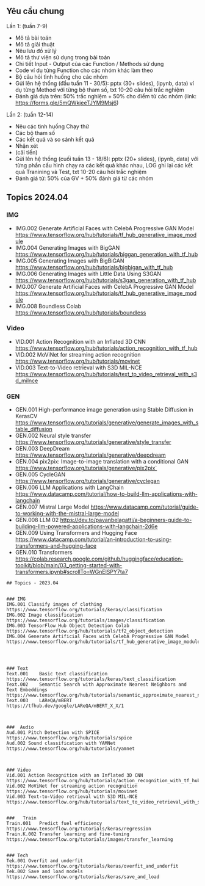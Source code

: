 ## Yêu cầu chung
Lần 1: (tuần 7-9)
- Mô tả bài toán
- Mô tả giải thuật
- Nêu lưu đồ xử lý
- Mô tả thư viện sử dụng trong bài toán
- Chi tiết Input - Output của các Function / Methods sử dụng
- Code ví dụ từng Function cho các nhóm khác làm theo
- Bộ câu hỏi tình huống cho các nhóm
- Gửi lên hệ thống (đầu tuần 11 - 30/5):  pptx (30+ slides), (ipynb, data) ví dụ từng Method với từng bộ tham số, txt 10-20 câu hỏi trắc nghiệm  
- Đánh giá dựa trên: 50% trắc nghiệm  + 50% cho điểm từ các nhóm 
(link:  https://forms.gle/5mQWkjeeTJYM9Msj6) 


Lần 2: (tuần 12-14)
- Nêu các tình huống Chạy thử
- Các bộ tham số
- Các kết quả và so sánh kết quả 
- Nhận xét 
- (cải tiến)
- Gửi lên hệ thống (cuối tuần 13 - 18/6):  pptx (20+ slides), (ipynb, data) với từng phần cấu hình chạy ra các kết quả khác nhau, LOG ghi lại các kết quả Tranining và Test, txt 10-20 câu hỏi trắc nghiệm  
- Đánh giá từ: 50% của GV + 50% đánh giá từ các nhóm 


## Topics 2024.04

### IMG		

- IMG.002	Generate Artificial Faces with CelebA Progressive GAN Model	https://www.tensorflow.org/hub/tutorials/tf_hub_generative_image_module  
- IMG.004	Generating Images with BigGAN	https://www.tensorflow.org/hub/tutorials/biggan_generation_with_tf_hub  
- IMG.005	Generating Images with BigBiGAN	https://www.tensorflow.org/hub/tutorials/bigbigan_with_tf_hub  
- IMG.006	Generating Images with Little Data Using S3GAN	https://www.tensorflow.org/hub/tutorials/s3gan_generation_with_tf_hub  
- IMG.007	Generate Artificial Faces with CelebA Progressive GAN Model 	https://www.tensorflow.org/hub/tutorials/tf_hub_generative_image_module  
- IMG.008	Boundless Colab	https://www.tensorflow.org/hub/tutorials/boundless  
		
### Video		
- VID.001	Action Recognition with an Inflated 3D CNN	https://www.tensorflow.org/hub/tutorials/action_recognition_with_tf_hub  
- VID.002	MoViNet for streaming action recognition	https://www.tensorflow.org/hub/tutorials/movinet  
- VID.003	Text-to-Video retrieval with S3D MIL-NCE	https://www.tensorflow.org/hub/tutorials/text_to_video_retrieval_with_s3d_milnce  
		
		
### GEN		
- GEN.001	High-performance image generation using Stable Diffusion in KerasCV	https://www.tensorflow.org/tutorials/generative/generate_images_with_stable_diffusion  
- GEN.002	Neural style transfer	https://www.tensorflow.org/tutorials/generative/style_transfer  
- GEN.003	DeepDream	https://www.tensorflow.org/tutorials/generative/deepdream  
- GEN.004	pix2pix: Image-to-image translation with a conditional GAN 	https://www.tensorflow.org/tutorials/generative/pix2pix`  
- GEN.005	CycleGAN	https://www.tensorflow.org/tutorials/generative/cyclegan  
- GEN.006	LLM Applications with LangChain 	https://www.datacamp.com/tutorial/how-to-build-llm-applications-with-langchain  
- GEN.007	Mistral Large Model	https://www.datacamp.com/tutorial/guide-to-working-with-the-mistral-large-model  
- GEN.008	LLM 02	https://dev.to/pavanbelagatti/a-beginners-guide-to-building-llm-powered-applications-with-langchain-2d6e  
- GEN.009	Using Transformers and Hugging Face	https://www.datacamp.com/tutorial/an-introduction-to-using-transformers-and-hugging-face  
- GEN.010	Transformers	https://colab.research.google.com/github/huggingface/education-toolkit/blob/main/03_getting-started-with-transformers.ipynb#scrollTo=WGnElSPY7ta7    


``` OLDs
## Topics - 2023.04


### IMG	  	  
IMG.001	Classify images of clothing	https://www.tensorflow.org/tutorials/keras/classification   
IMG.002	Image classification	https://www.tensorflow.org/tutorials/images/classification  
IMG.003	TensorFlow Hub Object Detection Colab	https://www.tensorflow.org/hub/tutorials/tf2_object_detection  
IMG.004	Generate Artificial Faces with CelebA Progressive GAN Model	https://www.tensorflow.org/hub/tutorials/tf_hub_generative_image_module  
		
		
		
		
### Text	    	
Text.001	Basic text classification	https://www.tensorflow.org/tutorials/keras/text_classification  
Text.002	Semantic Search with Approximate Nearest Neighbors and Text Embeddings	  https://www.tensorflow.org/hub/tutorials/semantic_approximate_nearest_neighbors  
Text.003	LAReQA/mBERT	https://tfhub.dev/google/LAReQA/mBERT_X_X/1  
		
		
		
###  Audio	  	  
Aud.001	Pitch Detection with SPICE	https://www.tensorflow.org/hub/tutorials/spice  
Aud.002	Sound classification with YAMNet	https://www.tensorflow.org/hub/tutorials/yamnet  
		
		
		
### Video	    	
Vid.001	Action Recognition with an Inflated 3D CNN	https://www.tensorflow.org/hub/tutorials/action_recognition_with_tf_hub  
Vid.002	MoViNet for streaming action recognition	https://www.tensorflow.org/hub/tutorials/movinet  
Vid.003	Text-to-Video retrieval with S3D MIL-NCE	https://www.tensorflow.org/hub/tutorials/text_to_video_retrieval_with_s3d_milnce  
		
		
###   Train	 	  
Train.001	Predict fuel efficiency	https://www.tensorflow.org/tutorials/keras/regression  
Train.K.002	Transfer learning and fine-tuning	https://www.tensorflow.org/tutorials/images/transfer_learning  
		
		
### Tech  	  	
Tek.001	Overfit and underfit	https://www.tensorflow.org/tutorials/keras/overfit_and_underfit  
Tek.002	Save and load models	https://www.tensorflow.org/tutorials/keras/save_and_load    

```
